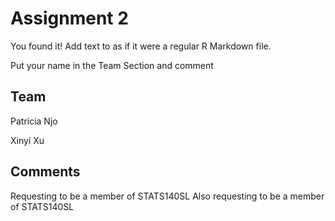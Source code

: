 # Assignment 2

You found it!  Add text to as if it were a regular R Markdown file.

Put your name in the Team Section and comment

## Team

Patricia Njo

Xinyi Xu

## Comments

Requesting to be a member of STATS140SL
Also requesting to be a member of STATS140SL
